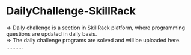 # DailyChallenge-SkillRack

=> Daily challenge is a section in SkillRack platform, where programming questions are updated in daily basis.  
=> The daily challenge programs are solved and will be uploaded here. 
...........
